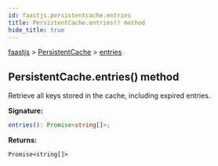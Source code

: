 ```yaml
---
id: faastjs.persistentcache.entries
title: PersistentCache.entries() method
hide_title: true
---
```

[faastjs](./faastjs.md) &gt; [PersistentCache](./faastjs.persistentcache.md) &gt; [entries](./faastjs.persistentcache.entries.md)

## PersistentCache.entries() method

Retrieve all keys stored in the cache, including expired entries.

<b>Signature:</b>

```typescript
entries(): Promise<string[]>;
```
<b>Returns:</b>

`Promise<string[]>`

